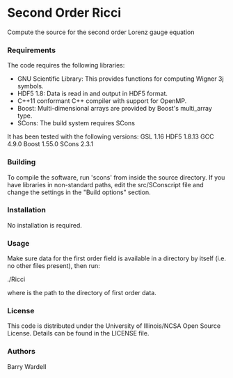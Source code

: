 # Second Order Ricci

Compute the source for the second order Lorenz gauge equation


### Requirements

The code requires the following libraries:

* GNU Scientific Library: This provides functions for computing Wigner 3j symbols.
* HDF5 1.8: Data is read in and output in HDF5 format.
* C++11 conformant C++ compiler with support for OpenMP.
* Boost: Multi-dimensional arrays are provided by Boost's multi_array type.
* SCons: The build system requires SCons

It has been tested with the following versions:
GSL 1.16
HDF5 1.8.13
GCC 4.9.0
Boost 1.55.0
SCons 2.3.1


### Building

To compile the software, run 'scons' from inside the source directory. If you have
libraries in non-standard paths, edit the src/SConscript file and change the settings
in the "Build options" section.


### Installation

No installation is required.


### Usage

Make sure data for the first order field is available in a directory by itself
(i.e. no other files present), then run:

./Ricci <directory>

where <directory> is the path to the directory of first order data.


### License

This code is distributed under the University of Illinois/NCSA
Open Source License. Details can be found in the LICENSE file.

### Authors

Barry Wardell

